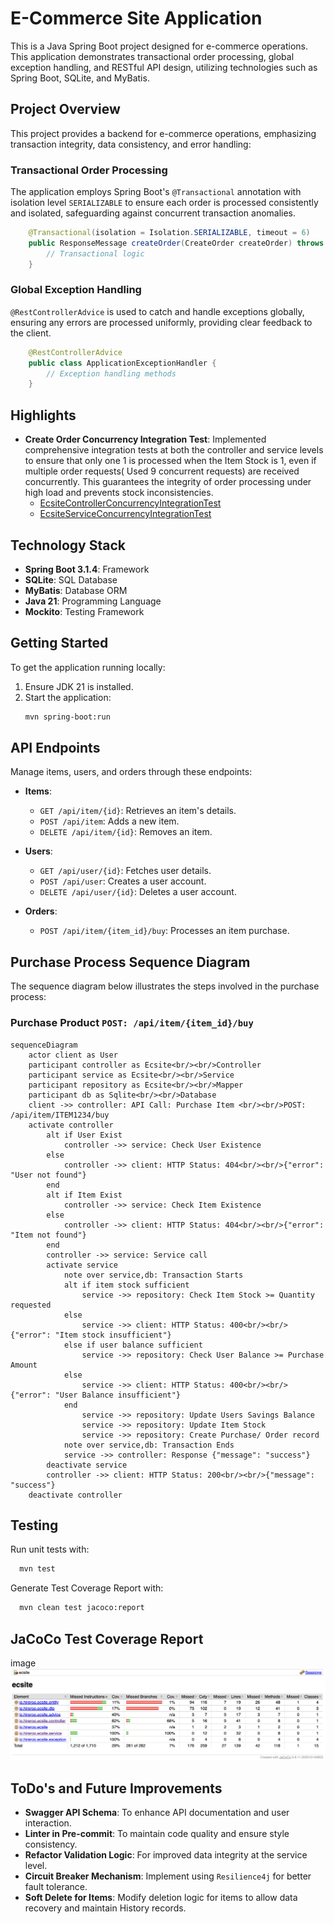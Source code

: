 # E-Commerce Site Application

This is a Java Spring Boot project designed for e-commerce operations. This application demonstrates transactional order processing, global exception handling, and RESTful API design, utilizing technologies such as Spring Boot, SQLite, and MyBatis.

## Project Overview

This project provides a backend for e-commerce operations, emphasizing transaction integrity, data consistency, and error handling:

### Transactional Order Processing

The application employs Spring Boot's `@Transactional` annotation with isolation level `SERIALIZABLE` to ensure each order is processed consistently and isolated, safeguarding against concurrent transaction anomalies.

```java
    @Transactional(isolation = Isolation.SERIALIZABLE, timeout = 6)
    public ResponseMessage createOrder(CreateOrder createOrder) throws InsufficientItemStockException, InsufficientUserBalanceException {
        // Transactional logic
    }
```

### Global Exception Handling

`@RestControllerAdvice` is used to catch and handle exceptions globally, ensuring any errors are processed uniformly, providing clear feedback to the client.

```java
    @RestControllerAdvice
    public class ApplicationExceptionHandler {
        // Exception handling methods
    }
```

## Highlights

- **Create Order Concurrency Integration Test**: Implemented comprehensive integration tests at both the controller and service levels to ensure that only one 1 is processed when the Item Stock is 1, even if multiple order requests( Used 9 concurrent requests) are received concurrently. This guarantees the integrity of order processing under high load and prevents stock inconsistencies.
  - [EcsiteControllerConcurrencyIntegrationTest](./src/test/java/io/hireroo/ecsite/controller/EcsiteControllerConcurrencyIntegrationTest.java)
  - [EcsiteServiceConcurrencyIntegrationTest](./src/test/java/io/hireroo/ecsite/service/EcsiteServiceConcurrencyIntegrationTest.java)

## Technology Stack

- **Spring Boot 3.1.4**: Framework
- **SQLite**: SQL Database
- **MyBatis**: Database ORM
- **Java 21**: Programming Language
- **Mockito**: Testing Framework

## Getting Started

To get the application running locally:

1. Ensure JDK 21 is installed.
2. Start the application:
    ```bash
    mvn spring-boot:run
    ```

## API Endpoints

Manage items, users, and orders through these endpoints:

- **Items**:
    - `GET /api/item/{id}`: Retrieves an item's details.
    - `POST /api/item`: Adds a new item.
    - `DELETE /api/item/{id}`: Removes an item.

- **Users**:
    - `GET /api/user/{id}`: Fetches user details.
    - `POST /api/user`: Creates a user account.
    - `DELETE /api/user/{id}`: Deletes a user account.

- **Orders**:
    - `POST /api/item/{item_id}/buy`: Processes an item purchase.

## Purchase Process Sequence Diagram

The sequence diagram below illustrates the steps involved in the purchase process:

### Purchase Product `POST: /api/item/{item_id}/buy`

```mermaid
sequenceDiagram
    actor client as User
    participant controller as Ecsite<br/><br/>Controller
    participant service as Ecsite<br/><br/>Service
    participant repository as Ecsite<br/><br/>Mapper
    participant db as Sqlite<br/><br/>Database
    client ->> controller: API Call: Purchase Item <br/><br/>POST: /api/item/ITEM1234/buy
    activate controller 
        alt if User Exist
            controller ->> service: Check User Existence
        else 
            controller ->> client: HTTP Status: 404<br/><br/>{"error": "User not found"}
        end
        alt if Item Exist 
            controller ->> service: Check Item Existence
        else
            controller ->> client: HTTP Status: 404<br/><br/>{"error": "Item not found"}
        end
        controller ->> service: Service call
        activate service
            note over service,db: Transaction Starts
            alt if item stock sufficient
                service ->> repository: Check Item Stock >= Quantity requested
            else
                service ->> client: HTTP Status: 400<br/><br/>{"error": "Item stock insufficient"}
            else if user balance sufficient
                service ->> repository: Check User Balance >= Purchase Amount
            else
                service ->> client: HTTP Status: 400<br/><br/>{"error": "User Balance insufficient"} 
            end
                service ->> repository: Update Users Savings Balance
                service ->> repository: Update Item Stock
                service ->> repository: Create Purchase/ Order record
            note over service,db: Transaction Ends
            service ->> controller: Response {"message": "success"}
        deactivate service
        controller ->> client: HTTP Status: 200<br/><br/>{"message": "success"}
    deactivate controller
```

## Testing

Run unit tests with:

```bash
  mvn test
```
Generate Test Coverage Report with:

```bash
  mvn clean test jacoco:report
```

## JaCoCo Test Coverage Report
image
![Report](./docs/jacoco-test-coverage-report.png)

## ToDo's and Future Improvements

- **Swagger API Schema**: To enhance API documentation and user interaction.
- **Linter in Pre-commit**: To maintain code quality and ensure style consistency.
- **Refactor Validation Logic**: For improved data integrity at the service level.
- **Circuit Breaker Mechanism**: Implement using `Resilience4j` for better fault tolerance.
- **Soft Delete for Items**: Modify deletion logic for items to allow data recovery and maintain History records.

